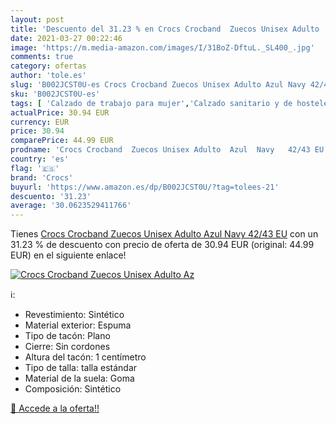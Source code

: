 ```yaml
---
layout: post
title: 'Descuento del 31.23 % en Crocs Crocband  Zuecos Unisex Adulto  Az'
date: 2021-03-27 00:22:46
image: 'https://m.media-amazon.com/images/I/31BoZ-DftuL._SL400_.jpg'
comments: true
category: ofertas
author: 'tole.es'
slug: 'B002JCST0U-es Crocs Crocband Zuecos Unisex Adulto Azul Navy 42/43 EU'
sku: 'B002JCST0U-es'
tags: [ 'Calzado de trabajo para mujer','Calzado sanitario y de hostelería para mujer','Zapatos','Zapatos para hombre','Zapatos para mujer','Zapatos y complementos','Zuecos sanitarios y de hostelería para mujer','Zuecos y mules para hombre','crocs','zuecos', ]
actualPrice: 30.94 EUR
currency: EUR
price: 30.94
comparePrice: 44.99 EUR
prodname: 'Crocs Crocband  Zuecos Unisex Adulto  Azul  Navy   42/43 EU'
country: 'es'
flag: '🇪🇸'
brand: 'Crocs'
buyurl: 'https://www.amazon.es/dp/B002JCST0U/?tag=tolees-21'
descuento: '31.23'
average: '30.0623529411766'
---
```


Tienes [Crocs Crocband  Zuecos Unisex Adulto  Azul  Navy   42/43 EU](https://www.amazon.es/dp/B002JCST0U/?tag=tolees-21) con un 31.23 % de descuento con precio de oferta de 30.94 EUR (original: 44.99 EUR) en el siguiente enlace!

[![Crocs Crocband  Zuecos Unisex Adulto  Az](https://m.media-amazon.com/images/I/31BoZ-DftuL._SL400_.jpg)](https://www.amazon.es/dp/B002JCST0U/?tag=tolees-21)

ℹ️:

- Revestimiento: Sintético
- Material exterior: Espuma
- Tipo de tacón: Plano
- Cierre: Sin cordones
- Altura del tacón: 1 centímetro
- Tipo de talla: talla estándar
- Material de la suela: Goma
- Composición: Sintético

[🛒 Accede a la oferta!!](https://www.amazon.es/dp/B002JCST0U/?tag=tolees-21)
